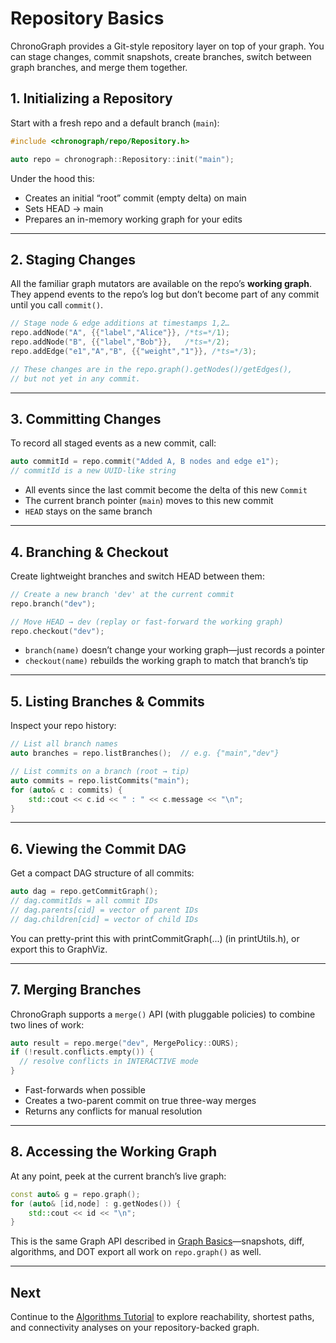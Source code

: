 # Repository Basics

ChronoGraph provides a Git-style repository layer on top of your graph. You can stage changes, commit snapshots, create branches, switch between graph branches, and merge them together.

## 1. Initializing a Repository

Start with a fresh repo and a default branch (`main`):

```cpp
#include <chronograph/repo/Repository.h>

auto repo = chronograph::Repository::init("main");
```

Under the hood this:
- Creates an initial “root” commit (empty delta) on main
- Sets HEAD → main
- Prepares an in-memory working graph for your edits


---

## 2. Staging Changes

All the familiar graph mutators are available on the repo’s **working graph**. They append events to the repo’s log but don’t become part of any commit until you call `commit()`.

```cpp
// Stage node & edge additions at timestamps 1,2…
repo.addNode("A", {{"label","Alice"}}, /*ts=*/1);
repo.addNode("B", {{"label","Bob"}},   /*ts=*/2);
repo.addEdge("e1","A","B", {{"weight","1"}}, /*ts=*/3);

// These changes are in the repo.graph().getNodes()/getEdges(),
// but not yet in any commit.
```

---

## 3. Committing Changes

To record all staged events as a new commit, call:

```cpp
auto commitId = repo.commit("Added A, B nodes and edge e1");
// commitId is a new UUID-like string
```

- All events since the last commit become the delta of this new `Commit`
- The current branch pointer (`main`) moves to this new commit
- `HEAD` stays on the same branch

---

## 4. Branching & Checkout

Create lightweight branches and switch HEAD between them:

```cpp
// Create a new branch 'dev' at the current commit
repo.branch("dev");

// Move HEAD → dev (replay or fast-forward the working graph)
repo.checkout("dev");
```
- `branch(name)` doesn’t change your working graph—just records a pointer
- `checkout(name)` rebuilds the working graph to match that branch’s tip

---

## 5. Listing Branches & Commits

Inspect your repo history:

```cpp
// List all branch names
auto branches = repo.listBranches();  // e.g. {"main","dev"}

// List commits on a branch (root → tip)
auto commits = repo.listCommits("main");
for (auto& c : commits) {
    std::cout << c.id << " : " << c.message << "\n";
}
```

---

## 6. Viewing the Commit DAG

Get a compact DAG structure of all commits:

```cpp
auto dag = repo.getCommitGraph();
// dag.commitIds = all commit IDs
// dag.parents[cid] = vector of parent IDs
// dag.children[cid] = vector of child IDs
```

You can pretty-print this with printCommitGraph(...) (in printUtils.h), or export this to GraphViz.

---

## 7. Merging Branches

ChronoGraph supports a `merge()` API (with pluggable policies) to combine two lines of work:

```cpp
auto result = repo.merge("dev", MergePolicy::OURS);
if (!result.conflicts.empty()) {
  // resolve conflicts in INTERACTIVE mode
}
```

- Fast-forwards when possible
- Creates a two-parent commit on true three-way merges
- Returns any conflicts for manual resolution

---

## 8. Accessing the Working Graph

At any point, peek at the current branch’s live graph:

```cpp
const auto& g = repo.graph();
for (auto& [id,node] : g.getNodes()) {
    std::cout << id << "\n";
}
```

This is the same Graph API described in [Graph Basics](tutorials/graph_basics.md)—snapshots, diff, algorithms, and DOT export all work on `repo.graph()` as well.

---

## Next

Continue to the [Algorithms Tutorial](tutorials/algorithms.md) to explore reachability, shortest paths, and connectivity analyses on your repository-backed graph.
